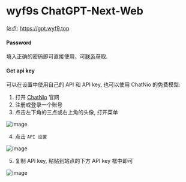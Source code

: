 # wyf9s ChatGPT-Next-Web

站点: <https://gpt.wyf9.top>

<!-- tabs:start -->

#### **Password**

填入正确的密码即可直接使用，可[联系](mailto:wyf9@wyf9.top)获取.

#### **Get api key**

可以在设置中使用自己的 API 和 API key, 也可以使用 ChatNio 的免费模型:

1. 打开 [ChatNio](//chatnio.net) 官网
2. 注册或登录一个账号
3. 点击左下角的三点或右上角的头像, 打开菜单

![image][img1]

4. 点击 `API 设置`

![image][img2]

5. 复制 API key, 粘贴到站点的下方 API key 框中即可

![image][img3]

<!-- tabs:end -->

[img1]: https://doc.wyf9.top/_media/wyf9/gpt/1.png
[img2]: https://doc.wyf9.top/_media/wyf9/gpt/2.png
[img3]: https://doc.wyf9.top/_media/wyf9/gpt/3.png